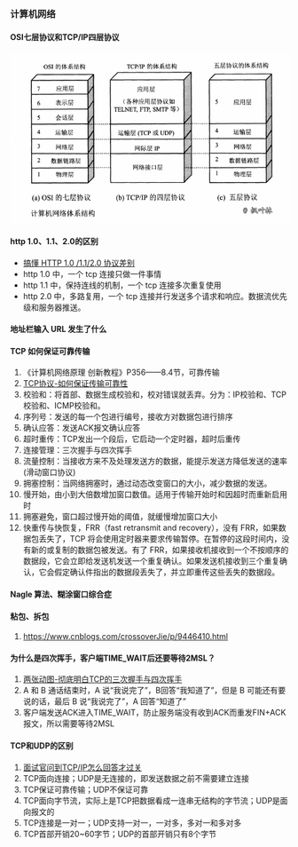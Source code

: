 ### 计算机网络
    
#### OSI七层协议和TCP/IP四层协议
![网络体系结构-图1](../images/internet-osi.png)

#### http 1.0、1.1、2.0的区别
* [搞懂 HTTP 1.0 /1.1/2.0 协议差别](https://github.com/rico-c/RICO-BLOG/issues/18)
* http 1.0 中，一个 tcp 连接只做一件事情
* http 1.1 中，保持连线的机制，一个 tcp 连接多次重复使用
* http 2.0 中，多路复用，一个 tcp 连接并行发送多个请求和响应。数据流优先级和服务器推送。

#### 地址栏输入 URL 发生了什么

#### TCP 如何保证可靠传输
1. 《计算机网络原理 创新教程》P356——8.4节，可靠传输
1. [TCP协议-如何保证传输可靠性](https://blog.csdn.net/liuchenxia8/article/details/80428157)
1. 校验和：将首部、数据生成校验和，校对错误就丢弃。分为：IP校验和、TCP校验和、ICMP校验和。
1. 序列号：发送的每一个包进行编号，接收方对数据包进行排序
1. 确认应答：发送ACK报文确认应答
1. 超时重传：TCP发出一个段后，它启动一个定时器，超时后重传
1. 连接管理：三次握手与四次挥手
1. 流量控制：当接收方来不及处理发送方的数据，能提示发送方降低发送的速率(滑动窗口协议)
1. 拥塞控制：当网络拥塞时，通过动态改变窗口的大小，减少数据的发送。
  1. 慢开始，由小到大倍数增加窗口数值。适用于传输开始时和因超时而重新启用时
  1. 拥塞避免，窗口超过慢开始的阈值，就缓慢增加窗口大小
  1. 快重传与快恢复，FRR（fast retransmit and recovery），没有 FRR，如果数据包丢失了，TCP 将会使用定时器来要求传输暂停。在暂停的这段时间内，没有新的或复制的数据包被发送。有了 FRR，如果接收机接收到一个不按顺序的数据段，它会立即给发送机发送一个重复确认。如果发送机接收到三个重复确认，它会假定确认件指出的数据段丢失了，并立即重传这些丢失的数据段。

#### Nagle 算法、糊涂窗口综合症

#### 粘包、拆包
1. https://www.cnblogs.com/crossoverJie/p/9446410.html

#### 为什么是四次挥手，客户端TIME_WAIT后还要等待2MSL？
1. [两张动图-彻底明白TCP的三次握手与四次挥手](https://blog.csdn.net/qzcsu/article/details/72861891)
1. A 和 B 通话结束时，A 说“我说完了”，B回答“我知道了”，但是 B 可能还有要说的话，最后 B 说“我说完了”，A 回答“知道了”
1. 客户端发送ACK进入TIME_WAIT，防止服务端没有收到ACK而重发FIN+ACK报文，所以需要等待2MSL

#### TCP和UDP的区别
1. [面试官问到TCP/IP怎么回答才过关](https://juejin.im/post/5b189ca0f265da6e1e1adcbf)
1. TCP面向连接；UDP是无连接的，即发送数据之前不需要建立连接
1. TCP保证可靠传输；UDP不保证可靠
1. TCP面向字节流，实际上是TCP把数据看成一连串无结构的字节流；UDP是面向报文的
1. TCP连接是一对一；UDP支持一对一，一对多，多对一和多对多
1. TCP首部开销20~60字节；UDP的首部开销只有8个字节


